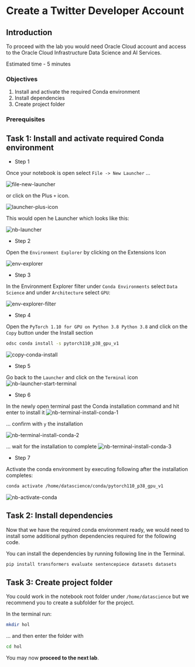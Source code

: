 # Create a Twitter Developer Account

## Introduction

To proceed with the lab you would need Oracle Cloud account and access to the Oracle Cloud Infrastructure Data Science and AI Services.

Estimated time - 5 minutes

### Objectives

1. Install and activate the required Conda environment
2. Install dependencies
3. Create project folder

### Prerequisites

## Task 1: Install and activate required Conda environment

- Step 1

Once your notebook is open select `File -> New Launcher` ...

![file-new-launcher](images/nb-new-launcher.png)

or click on the Plus `+` icon.

![launcher-plus-icon](images/nb-new-launcher-plus-icon.png)

This would open he Launcher which looks like this:

![nb-launcher](images/nb-launcher.png)

- Step 2

Open the `Environment Explorer` by clicking on the Extensions Icon

![env-explorer](images/nb-env-explorer.png)

- Step 3

In the Environment Explorer filter under `Conda Environments` select `Data Science` and under `Architecture` select `GPU`:

![env-explorer-filter](images/nb-env-ex-filter.png)

- Step 4

Open the `PyTorch 1.10 for GPU on Python 3.8
Python 3.8` and click on the `Copy` button under the Install section

```bash
odsc conda install -s pytorch110_p38_gpu_v1 
```

![copy-conda-install](images/nb-env-ex-install-btn.png)

- Step 5

Go back to the `Launcher` and click on the `Terminal` icon
![nb-launcher-start-terminal](images/nb-launcher-start-terminal.png)

- Step 6

In the newly open terminal past the Conda installation command and hit enter to install it
![nb-terminal-install-conda-1](images/nb-terminal-install-conda-1.png)

... confirm with `y` the installation

![nb-terminal-install-conda-2](images/nb-terminal-install-conda-2.png)

... wait for the installation to complete
![nb-terminal-install-conda-3](images/nb-terminal-install-conda-3.png)

- Step 7

Activate the conda environment by executing following after the installation completes:

```bash
conda activate /home/datascience/conda/pytorch110_p38_gpu_v1
```

![nb-activate-conda](images/nb-activate-conda.png)

## Task 2: Install dependencies

Now that we have the required conda environment ready, we would need to install some additional python dependencies required for the following code.

You can install the dependencies by running following line in the Terminal.

```bash
pip install transformers evaluate sentencepiece datasets datasets
```

## Task 3: Create project folder

You could work in the notebook root folder under `/home/datascience` but we recommend you to create a subfolder for the project.

In the terminal run:

```bash
mkdir hol
```

... and then enter the folder with

```bash
cd hol
```

You may now **proceed to the next lab**.
